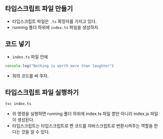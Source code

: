 ## 타입스크립트 파일 만들기
- 타입스크립트 파일은 `.ts` 확장자를 가지고 있다.
- running 폴더 하위에 `index.ts` 파일을 생성하자.

## 코드 넣기
- `index.ts` 파일 안에
```ts
console.log("Nothing is worth more than laughter")
```
- 위의 코드를 써 주자.

## 타입스크립트 파일 실행하기
```sh
tsc index.ts
```
- 위 명령을 실행하면 running 폴더 하위에 index.ts 파일 뿐만 아니라 index.js 파일이 생성된다.
- 타입스크립트는 타입스크립트로 짠 코드를 자바스크립트로 변환시켜주는 역할을 한다는 것을 알 수 있다.
